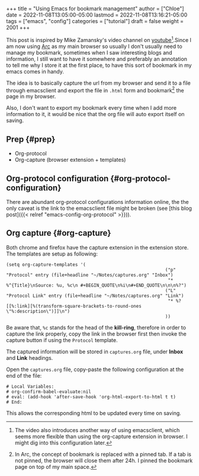 +++
title = "Using Emacs for bookmark management"
author = ["Chloe"]
date = 2022-11-08T13:05:00-05:00
lastmod = 2022-11-08T13:16:21-05:00
tags = ["emacs", "config"]
categories = ["tutorial"]
draft = false
weight = 2001
+++

This post is inspired by Mike Zamansky's video channel on
[youtube](https://www.youtube.com/watch?v=gjr9mP01oWE)[^fn:1].Since I am now using [Arc](https://thebrowser.company/) as my main browser so usually I
don't usually need to manage my bookmark, sometimes when I saw
interesting blogs and information, I still want to have it somewhere
and preferably an annotation to tell me why I store it at the first
place, to have this sort of bookmark in my emacs comes in handy.

The idea is to basically capture the url from my browser and send it
to a file through emacsclient and export the file in `.html` form and
bookmark[^fn:2] the page in my browser.

Also, I don't want to export my bookmark every time when I add more
information to it, it would be nice that the org file will auto export
itself on saving.


## Prep {#prep}

-   Org-protocol
-   Org-capture (browser extension + templates)


## Org-protocol configuration {#org-protocol-configuration}

There are abundant org-protocol configurations information online, the
the only caveat is the link to the emacsclient file might be broken
(see [this blog post]({{< relref "emacs-config-org-protocol" >}})).


## Org capture {#org-capture}

Both chrome and firefox have the capture extension in the extension
store. The templates are setup as following:

```emacs-lisp
(setq org-capture-templates '(
															("p" "Protocol" entry (file+headline "~/Notes/captures.org" "Inbox")
															 "* %^{Title}\nSource: %u, %c\n #+BEGIN_QUOTE\n%i\n#+END_QUOTE\n\n\n%?")
															("L" "Protocol Link" entry (file+headline "~/Notes/captures.org" "Link")
															 "* %? [[%:link][%(transform-square-brackets-to-round-ones \"%:description\")]]\n")
															))
```

Be aware that, `%c` stands for the head of the **kill-ring**, therefore in
order to capture the link properly, copy the link in the browser first
then invoke the capture button if using the `Protocol` template.

The captured information will be stored in `captures.org` file, under
**Inbox** and **Link** headings.

Open the `captures.org` file, copy-paste the following configuration at
the end of the file:

```text
# Local Variables:
# org-confirm-babel-evaluate:nil
# eval: (add-hook 'after-save-hook 'org-html-export-to-html t t)
# End:
```

This allows the corresponding html to be updated every time on saving.

[^fn:1]: The video also introduces another way of using emacsclient,
    which seems more flexible than using the org-capture extension in
    browser. I might dig into this configuration later.
[^fn:2]: In Arc, the concept of bookmark is replaced with a pinned
    tab. If a tab is not pinned, the browser will close them after 24h. I
    pinned the bookmark page on top of my main space.